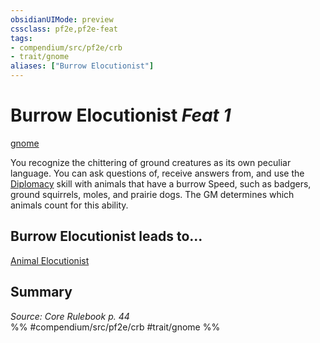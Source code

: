 ```yaml
---
obsidianUIMode: preview
cssclass: pf2e,pf2e-feat
tags:
- compendium/src/pf2e/crb
- trait/gnome
aliases: ["Burrow Elocutionist"]
---
```

# Burrow Elocutionist  *Feat 1*  
[gnome](../../Rules/traits/gnome.md)  


You recognize the chittering of ground creatures as its own peculiar language. You can ask questions of, receive answers from, and use the [Diplomacy](../skills.md#Diplomacy) skill with animals that have a burrow Speed, such as badgers, ground squirrels, moles, and prairie dogs. The GM determines which animals count for this ability.

## Burrow Elocutionist leads to...

[Animal Elocutionist](animal-elocutionist.md)

## Summary

*Source: Core Rulebook p. 44*  
%% #compendium/src/pf2e/crb #trait/gnome %%